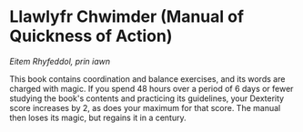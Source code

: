 # Llawlyfr Chwimder (Manual of Quickness of Action)

*Eitem Rhyfeddol, prin iawn*

This book contains coordination and balance exercises, and its words are charged with magic. If you spend 48 hours over a period of 6 days or fewer studying the book's contents and practicing its guidelines, your Dexterity score increases by 2, as does your maximum for that score. The manual then loses its magic, but regains it in a century.